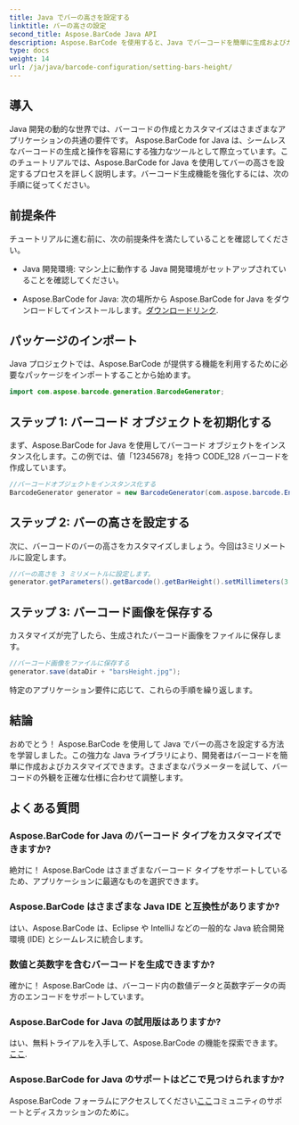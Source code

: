 ```yaml
---
title: Java でバーの高さを設定する
linktitle: バーの高さの設定
second_title: Aspose.BarCode Java API
description: Aspose.BarCode を使用すると、Java でバーコードを簡単に生成およびカスタマイズできます。バーの高さを設定し、タイプを選択し、アプリケーションの機能を強化します。
type: docs
weight: 14
url: /ja/java/barcode-configuration/setting-bars-height/
---
```


## 導入

Java 開発の動的な世界では、バーコードの作成とカスタマイズはさまざまなアプリケーションの共通の要件です。 Aspose.BarCode for Java は、シームレスなバーコードの生成と操作を容易にする強力なツールとして際立っています。このチュートリアルでは、Aspose.BarCode for Java を使用してバーの高さを設定するプロセスを詳しく説明します。バーコード生成機能を強化するには、次の手順に従ってください。

## 前提条件

チュートリアルに進む前に、次の前提条件を満たしていることを確認してください。

- Java 開発環境: マシン上に動作する Java 開発環境がセットアップされていることを確認してください。

-  Aspose.BarCode for Java: 次の場所から Aspose.BarCode for Java をダウンロードしてインストールします。[ダウンロードリンク](https://releases.aspose.com/barcode/java/).

## パッケージのインポート

Java プロジェクトでは、Aspose.BarCode が提供する機能を利用するために必要なパッケージをインポートすることから始めます。

```java
import com.aspose.barcode.generation.BarcodeGenerator;
```

## ステップ 1: バーコード オブジェクトを初期化する

まず、Aspose.BarCode for Java を使用してバーコード オブジェクトをインスタンス化します。この例では、値「12345678」を持つ CODE_128 バーコードを作成しています。

```java
//バーコードオブジェクトをインスタンス化する
BarcodeGenerator generator = new BarcodeGenerator(com.aspose.barcode.EncodeTypes.CODE_128, "12345678");
```

## ステップ 2: バーの高さを設定する

次に、バーコードのバーの高さをカスタマイズしましょう。今回は3ミリメートルに設定します。

```java
//バーの高さを 3 ミリメートルに設定します。
generator.getParameters().getBarcode().getBarHeight().setMillimeters(3.0f);
```

## ステップ 3: バーコード画像を保存する

カスタマイズが完了したら、生成されたバーコード画像をファイルに保存します。

```java
//バーコード画像をファイルに保存する
generator.save(dataDir + "barsHeight.jpg");
```

特定のアプリケーション要件に応じて、これらの手順を繰り返します。

## 結論

おめでとう！ Aspose.BarCode を使用して Java でバーの高さを設定する方法を学習しました。この強力な Java ライブラリにより、開発者はバーコードを簡単に作成およびカスタマイズできます。さまざまなパラメーターを試して、バーコードの外観を正確な仕様に合わせて調整します。

## よくある質問

### Aspose.BarCode for Java のバーコード タイプをカスタマイズできますか?
絶対に！ Aspose.BarCode はさまざまなバーコード タイプをサポートしているため、アプリケーションに最適なものを選択できます。

### Aspose.BarCode はさまざまな Java IDE と互換性がありますか?
はい、Aspose.BarCode は、Eclipse や IntelliJ などの一般的な Java 統合開発環境 (IDE) とシームレスに統合します。

### 数値と英数字を含むバーコードを生成できますか?
確かに！ Aspose.BarCode は、バーコード内の数値データと英数字データの両方のエンコードをサポートしています。

### Aspose.BarCode for Java の試用版はありますか?
はい、無料トライアルを入手して、Aspose.BarCode の機能を探索できます。[ここ](https://releases.aspose.com/).

### Aspose.BarCode for Java のサポートはどこで見つけられますか?
 Aspose.BarCode フォーラムにアクセスしてください[ここ](https://forum.aspose.com/c/barcode/13)コミュニティのサポートとディスカッションのために。

